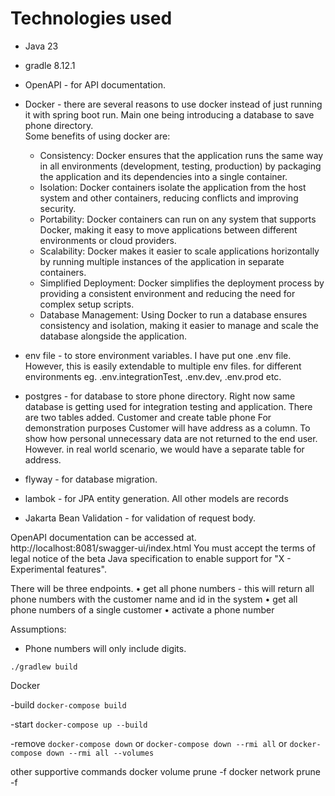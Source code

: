 # Technologies used

* Java 23
* gradle 8.12.1
* OpenAPI - for API documentation.
* Docker - there are several reasons to use docker instead of just running it with spring boot run. Main one being introducing a database to save phone directory.    
       Some benefits of using docker are:
               
    * Consistency: Docker ensures that the application runs the same way in all environments (development, testing, production) by packaging the application and its dependencies into a single container.
    * Isolation: Docker containers isolate the application from the host system and other containers, reducing conflicts and improving security.  
    * Portability: Docker containers can run on any system that supports Docker, making it easy to move applications between different environments or cloud providers.  
    * Scalability: Docker makes it easier to scale applications horizontally by running multiple instances of the application in separate containers.  
    * Simplified Deployment: Docker simplifies the deployment process by providing a consistent environment and reducing the need for complex setup scripts.  
    * Database Management: Using Docker to run a database ensures consistency and isolation, making it easier to manage and scale the database alongside the application.
* env file - to store environment variables. I have put one .env file. However, this is easily extendable to multiple env files. for different environments eg. .env.integrationTest, .env.dev, .env.prod etc.
* postgres - for database to store phone directory. Right now same database is getting used for integration testing and application. 
           There are two tables added. Customer and create table phone
  For demonstration purposes Customer will have address as a column. To show how personal unnecessary data are not returned to the end user. However. in real world scenario, we would have a separate table for address.
* flyway - for database migration.
* lambok - for JPA entity generation. All other models are records
* Jakarta Bean Validation - for validation of request body.

OpenAPI documentation can be accessed at.
http://localhost:8081/swagger-ui/index.html
You must accept the terms of legal notice of the beta Java specification to enable support for "X - Experimental features".

There will be three endpoints.
• get all phone numbers - this will return all phone numbers with the customer name and id in the system
• get all phone numbers of a single customer
• activate a phone number


Assumptions:
* Phone numbers will only include digits.

`./gradlew build`

Docker

-build
`docker-compose build`

-start
`docker-compose up --build`

-remove
`docker-compose down`
or
`docker-compose down --rmi all`
or
`docker-compose down --rmi all --volumes`

other supportive commands
docker volume prune -f
docker network prune -f  

